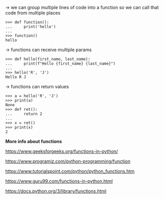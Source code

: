 -> we can group multiple lines of code into a function so we can call that code from multiple places

```
>>> def function():
...     print('hello')
... 
>>> function()
hello
```

-> functions can receive multiple params

```
>>> def hello(first_name, last_name):
...     print(f"Hello {first_name} {last_name}")
... 
>>> hello('R', 'J')
Hello R J
```

-> functions can return values

```
>>> a = hello('R', 'J')
>>> print(a)
None
>>> def ret():
...     return 2
... 
>>> x = ret()
>>> print(x)
2
```

**More info about functions**

https://www.geeksforgeeks.org/functions-in-python/

https://www.programiz.com/python-programming/function

https://www.tutorialspoint.com/python/python_functions.htm

https://www.guru99.com/functions-in-python.html

https://docs.python.org/3/library/functions.html